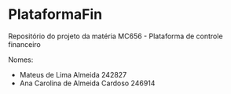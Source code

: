 # PlataformaFin
Repositório do projeto da matéria MC656 - Plataforma de controle financeiro

Nomes:
- Mateus de Lima Almeida 242827
- Ana Carolina de Almeida Cardoso 246914
